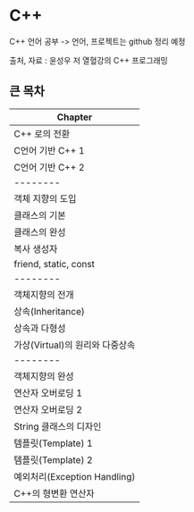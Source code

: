 # C++
C++ 언어 공부 -> 언어, 프로젝트는 github 정리 예정

출처, 자료 : 윤성우 저 열혈강의 C++ 프로그래밍


## 큰 목차
| Chapter | 
| -------- |
| C++ 로의 전환 | 
| C언어 기반 C++ 1  |
| C언어 기반 C++ 2  |
| -------- |
| 객체 지향의 도입| 
| 클래스의 기본 |
| 클래스의 완성 |
| 복사 생성자| 데이터 | 
| friend, static, const |
| -------- |
| 객체지향의 전개 | 
| 상속(Inheritance) |
| 상속과 다형성 |
| 가상(Virtual)의 원리와 다중상속 |
| -------- |
| 객체지향의 완성 | 
| 연산자 오버로딩 1 |
| 연산자 오버로딩 2 |
| String 클래스의 디자인 |
| 템플릿(Template) 1 |
| 템플릿(Template) 2 |
| 예외처리(Exception Handling) |
| C++의 형변환 연산자 |



